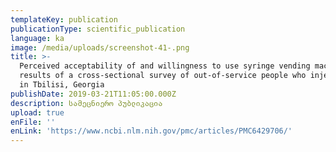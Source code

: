 ```yaml
---
templateKey: publication
publicationType: scientific_publication
language: ka
image: /media/uploads/screenshot-41-.png
title: >-
  Perceived acceptability of and willingness to use syringe vending machines:
  results of a cross-sectional survey of out-of-service people who inject drugs
  in Tbilisi, Georgia
publishDate: 2019-03-21T11:05:00.000Z
description: სამეცნიერო პუბლიკაცია
upload: true
enFile: ''
enLink: 'https://www.ncbi.nlm.nih.gov/pmc/articles/PMC6429706/'
---
```


